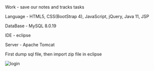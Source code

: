 Work - save our notes and tracks tasks

Language - HTML5, CSS(BootStrap 4), JavaScript, jQuery, Java 11, JSP

DataBase - MySQL 8.0.19

IDE - eclipse

Server - Apache Tomcat

First dump sql file, then import zip file in eclipse

![login](https://github.com/naz2510/NoteIngisht/assets/174327360/5c4c758e-d5f5-4aa8-bf86-a471649f8439)
